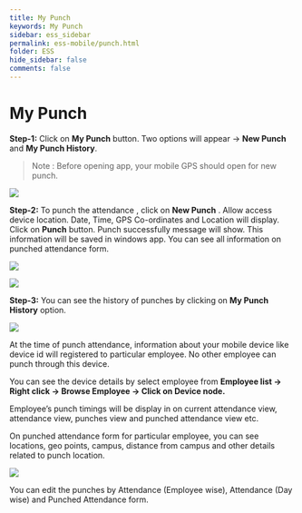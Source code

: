 ```yaml
---
title: My Punch
keywords: My Punch
sidebar: ess_sidebar
permalink: ess-mobile/punch.html
folder: ESS
hide_sidebar: false
comments: false
---
```


# My Punch


**Step-1:** Click on **My Punch** button. Two options will appear -> **New Punch** and **My Punch History**. 

> Note : Before opening app, your mobile GPS should open for new punch.

![](/images/mypunch.jpg)


**Step-2:** To punch the attendance , click on **New Punch** . Allow access device location. Date, Time, GPS Co-ordinates and Location will display. Click on **Punch** button. 
Punch successfully message will show. This information will be saved in windows app. You can see all information on punched attendance form.

![](/images/punchdetail.jpg)

![](/images/punched.jpg)

**Step-3:** You can see the history of punches by clicking on **My Punch History** option.

![](/images/punchhistory.jpg)

At the time of punch attendance, information about your mobile device like device id will registered to particular employee. 
No other employee can punch through this device.

You can see the device details by select employee from **Employee list -> Right click -> Browse Employee -> Click on Device node.**

Employee’s punch timings will be display in on current attendance view, attendance view, punches view and punched attendance view etc.

On punched attendance form for particular employee, you can see locations, geo points, campus, distance from campus and other details related to punch location.

![](/images/puncheshrms.png)

You can edit the punches by Attendance (Employee wise), Attendance (Day wise) and Punched Attendance form.
